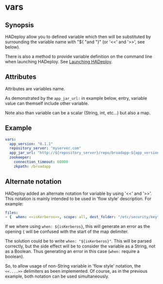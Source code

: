 # vars

## Synopsis

HADeploy allow you to defined variable which then will be substituted by surrounding the variable name with  "${ "and "}" (or '<<' and '>>', see below).

There is also a method to provide variable definition on the command line when launching HADeploy. See [Launching HADeploy](/getting_started/next_step/#launching-hadeploy).

## Attributes

Attributes are variables name.

As demonstrated by the `app_jar_url:` in example below, entry, variable value can themself include other variable.

Note also than variable can be a scalar (String, int, etc...) but also a map.

## Example

```yaml
vars:
  app_version: "0.1.1"
  repository_server: "myserver.com"
  app_jar_url: "http://${repository_server}/repo/broadapp-${app_version}.jar"
  zookeeper:
    connection_timeout: 60000
    zkpath: /broadapp
```
## Alternate notation

HADeploy added an alternate notation for variable by using '<<' and '>>'. This notation is mainly intended to be used in 'flow style' description. For example:

```yaml
files:
- {  when: <<isKerberos>>, scope: all, dest_folder: "/etc/security/keytabs", src= "${appUser}.keytab" owner: "${appUser}", group: broadgroup, mode: "0400" }
```

If we where using `when: ${isKerberos}`, this will generate an error as the opening `{` will be confused with the start of the map delimiter.

The solution could be to write `when: "${isKerberos}"`. This will be parsed correctly, but the side effect will be to consider the variable as a String, 
not as a Boolean. Thus generating an error in this case (`when:` require a boolean).

So, to allow usage of non-String variable in 'flow style' notation, the `<<....>>` delimiters as been implemented. Of course, as in the previous example, both notation can be used simultaneously.

